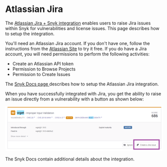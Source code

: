 # Atlassian Jira

The [Atlassian Jira + Snyk integration](https://www.atlassian.com/solutions/devops/integrations/snyk) enables users to raise Jira issues within Snyk for vulnerabilities and license issues.  This page describes how to setup the integration.

You'll need an Atlassian Jira account.  If you don't have one, follow the instructions from the [Atlassian Site](https://www.atlassian.com/software/jira) to try it free.  If you do have a Jira account, you will need permissions to perform the following activities:

* Create an Atlassian API token
* Permission to Browse Projects
* Permission to Create Issues

The [Snyk Docs page ](https://docs.snyk.io/features/integrations/notifications-ticketing-system-integrations/jira)describes how to setup the Atlassian Jira integration.

When you have successfully integrated with Jira, you get the ability to raise an issue directly from a vulnerability with a button as shown below:

![](<../../../.gitbook/assets/image (75).png>)

The Snyk Docs contain additional details about the integration.
